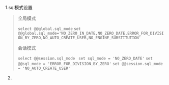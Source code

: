 1.sql模式设置

> 全局模式
>
> `select @@global.sql_mode`
> `set @@global.sql_mode='NO_ZERO_IN_DATE,NO_ZERO_DATE,ERROR_FOR_DIVISION_BY_ZERO,NO_AUTO_CREATE_USER,NO_ENGINE_SUBSTITUTION'`
>
> 会话模式
>
> `select @@session.sql_mode`
> `set sql_mode = 'NO_ZERO_DATE'`
> `set @@sql_mode = 'ERROR_FOR_DIVISION_BY_ZERO'`
> `set @@session.sql_mode = 'NO_AUTO_CREATE_USER'`



2.



